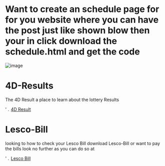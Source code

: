 # Want to create an schedule page for for you website where you can have the post just like shown blow then your in click download the schedule.html and get the code 

![image](https://github.com/user-attachments/assets/85ac7db8-5019-43d5-92de-a319a8d47848)


# 4D-Results
The 4D Result a place to learn about the lottery Results
<body>
    <a rel="follow" title="4D Result" target="_blank" href="https://4dresult.cfd">
        <img alt="' . $imageAlt . '" style="width: 15px;float: left;margin-right: 3px;" src="https://cdn-icons-png.flaticon.com/128/724/724816.png">
        4D Result
    </a>
</body>
</html>

# Lesco-Bill
looking to how to check your Lesco Bill download Lesco-Bill or want to pay the bills look no further as you can do so at 
<body>
    <a rel="follow" title="Lesco Bill" target="_blank" href="http://lesco-bill.org.pk/">
        <img alt="' . $imageAlt . '" style="width: 15px;float: left;margin-right: 3px;" src="https://cdn-icons-png.flaticon.com/128/724/724816.png">
        Lesco Bill
    </a>
</body>
</html>
